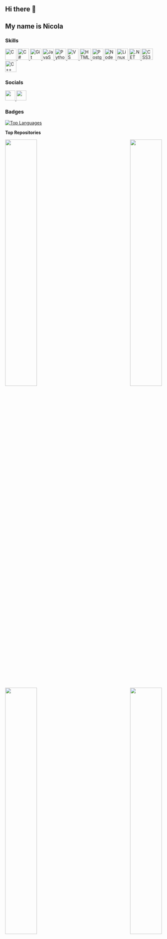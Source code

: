 ## Hi there 👋 
## My name is Nicola

### Skills

<p align="left">
  <a href="https://docs.microsoft.com/en-us/cpp/?view=msvc-170" target="_blank" rel="noreferrer">
    <img src="https://raw.githubusercontent.com/danielcranney/readme-generator/main/public/icons/skills/c-colored.svg" width="36" height="36" alt="C" />
  </a>
  <a href="https://docs.microsoft.com/en-us/dotnet/csharp/" target="_blank" rel="noreferrer">
    <img src="https://raw.githubusercontent.com/danielcranney/readme-generator/main/public/icons/skills/csharp-colored.svg" width="36" height="36" alt="C#" />
  </a>
  <a href="https://git-scm.com/" target="_blank" rel="noreferrer">
    <img src="https://raw.githubusercontent.com/danielcranney/readme-generator/main/public/icons/skills/git-colored.svg" width="36" height="36" alt="Git" />
  </a>
  <a href="https://developer.mozilla.org/en-US/docs/Web/JavaScript" target="_blank" rel="noreferrer">
    <img src="https://raw.githubusercontent.com/danielcranney/readme-generator/main/public/icons/skills/javascript-colored.svg" width="36" height="36" alt="JavaScript" />
  </a>
  <a href="https://www.python.org/" target="_blank" rel="noreferrer">
    <img src="https://raw.githubusercontent.com/danielcranney/readme-generator/main/public/icons/skills/python-colored.svg" width="36" height="36" alt="Python" />
  </a>
  <a href="https://code.visualstudio.com/" target="_blank" rel="noreferrer">
    <img src="https://raw.githubusercontent.com/danielcranney/readme-generator/main/public/icons/skills/visualstudiocode.svg" width="36" height="36" alt="VS Code" />
  </a>
  <a href="https://developer.mozilla.org/en-US/docs/Glossary/HTML5" target="_blank" rel="noreferrer">
    <img src="https://raw.githubusercontent.com/danielcranney/readme-generator/main/public/icons/skills/html5-colored.svg" width="36" height="36" alt="HTML5" />
  </a>
  <a href="https://www.postgresql.org/" target="_blank" rel="noreferrer">
    <img src="https://raw.githubusercontent.com/danielcranney/readme-generator/main/public/icons/skills/postgresql-colored.svg" width="36" height="36" alt="PostgreSQL" />
  </a>
  <a href="https://nodejs.org/en/" target="_blank" rel="noreferrer">
    <img src="https://raw.githubusercontent.com/danielcranney/readme-generator/main/public/icons/skills/nodejs-colored.svg" width="36" height="36" alt="NodeJS" />
  </a>
  <a href="https://www.linux.org" target="_blank" rel="noreferrer">
    <img src="https://raw.githubusercontent.com/danielcranney/readme-generator/main/public/icons/skills/linux-colored.svg" width="36" height="36" alt="Linux" />
  </a>
  <a href="https://dotnet.microsoft.com/en-us/" target="_blank" rel="noreferrer">
    <img src="https://raw.githubusercontent.com/danielcranney/readme-generator/main/public/icons/skills/dot-net-colored.svg" width="36" height="36" alt=".NET" />
  </a>
  <a href="https://developer.mozilla.org/en-US/docs/Web/CSS" target="_blank" rel="noreferrer">
    <img src="https://raw.githubusercontent.com/danielcranney/readme-generator/main/public/icons/skills/css3-colored.svg" width="36" height="36" alt="CSS3" />
  </a>
  <a href="https://docs.microsoft.com/en-us/cpp/?view=msvc-170" target="_blank" rel="noreferrer"><img src="https://raw.githubusercontent.com/danielcranney/readme-generator/main/public/icons/skills/cplusplus-colored.svg" width="36" height="36" alt="C++" /></a>
</p>


### Socials


<p align="left">
  <a href="https://www.github.com/NicoMaker" target="_blank" rel="noreferrer">
    <img src="https://raw.githubusercontent.com/danielcranney/readme-generator/main/public/icons/socials/github.svg" width="32" height="32" />
  </a>
  <a href="https://www.komoot.com/it-it/user/1372754001803" target="_blank" rel="noreferrer">
    <img src="https://play-lh.googleusercontent.com/Pbr3n81ImNUpAwhWBWQ_eytF26cNMoMF0b4YwroXGk7xyB_Ur-DsNibiukTVCIBi9ic=w240-h480-rw" width="32" height="32" />
  </a>
</p>


### Badges

<a href="https://github.com/NicoMaker" align="left"><img src="https://github-readme-stats.vercel.app/api/top-langs/?username=NicoMaker&langs_count=10&title_color=10b981&text_color=ffffff&icon_color=ffffff&bg_color=1c1917&hide_border=true&locale=en&custom_title=Top%20%Languages" alt="Top Languages" /></a>

<b>Top Repositories</b>

<div width="100%" align="center">
    <a href="https://github.com/NicoMaker/Giri-in-bici" align="left">
        <img align="left" width="45%" src="https://github-readme-stats.vercel.app/api/pin/?username=NicoMaker&repo=Giri-in-bici&title_color=10b981&text_color=ffffff&icon_color=ffffff&bg_color=1c1917&hide_border=true&locale=en" />
    </a>
    <a href="https://github.com/NicoMaker/Pagina_Generale_Siti" align="right">
        <img align="right" width="45%" src="https://github-readme-stats.vercel.app/api/pin/?username=NicoMaker&repo=Pagina_Generale_Siti&title_color=10b981&text_color=ffffff&icon_color=ffffff&bg_color=1c1917&hide_border=true&locale=en" />
    </a>
</div>
<div width="100%" align="center">
    <a href="https://github.com/NicoMaker/Multifunzione" align="left">
        <img align="left" width="45%" src="https://github-readme-stats.vercel.app/api/pin/?username=NicoMaker&repo=Multifunzione&title_color=10b981&text_color=ffffff&icon_color=ffffff&bg_color=1c1917&hide_border=true&locale=en" />
    </a>
    <a href="https://github.com/NicoMaker/ConcessionariaApi_BackendCs_FrontEndJs" align="right">
        <img align="right" width="45%" src="https://github-readme-stats.vercel.app/api/pin/?username=NicoMaker&repo=ConcessionariaApi_BackendCs_FrontEndJs&title_color=10b981&text_color=ffffff&icon_color=ffffff&bg_color=1c1917&hide_border=true&locale=en" />
    </a>
</div>
<div width="100%" align="center">
    <a href="https://github.com/NicoMaker/Tombola" align="left">
        <img align="left" width="45%" src="https://github-readme-stats.vercel.app/api/pin/?username=NicoMaker&repo=Tombola&title_color=10b981&text_color=ffffff&icon_color=ffffff&bg_color=1c1917&hide_border=true&locale=en" />
    </a>
    <a href="https://github.com/NicoMaker/Tris" align="right">
        <img align="right" width="45%" src="https://github-readme-stats.vercel.app/api/pin/?username=NicoMaker&repo=Tris&title_color=10b981&text_color=ffffff&icon_color=ffffff&bg_color=1c1917&hide_border=true&locale=en" />
    </a>
</div>
<div width="100%" align="center">
    <a href="https://github.com/NicoMaker/GestionePunteggi" align="left">
        <img align="left" width="45%" src="https://github-readme-stats.vercel.app/api/pin/?username=NicoMaker&repo=GestionePunteggi&title_color=10b981&text_color=ffffff&icon_color=ffffff&bg_color=1c1917&hide_border=true&locale=en" />
    </a>
    <a href="https://github.com/NicoMaker/Lettura_Dati_PC_Windows" align="right">
        <img align="right" width="45%" src="https://github-readme-stats.vercel.app/api/pin/?username=NicoMaker&repo=Lettura_Dati_PC_Windows&title_color=10b981&text_color=ffffff&icon_color=ffffff&bg_color=1c1917&hide_border=true&locale=en" />
    </a>
</div>
<div width="100%" align="center">
    <a href="https://github.com/NicoMaker/Lettura_Dati_Raspberry" align="left">
        <img align="left" width="45%" src="https://github-readme-stats.vercel.app/api/pin/?username=NicoMaker&repo=Lettura_Dati_Raspberry&title_color=10b981&text_color=ffffff&icon_color=ffffff&bg_color=1c1917&hide_border=true&locale=en" />
    </a>
    <a href="https://github.com/NicoMaker/Password" align="right">
        <img align="right" width="45%" src="https://github-readme-stats.vercel.app/api/pin/?username=NicoMaker&repo=Password&title_color=10b981&text_color=ffffff&icon_color=ffffff&bg_color=1c1917&hide_border=true&locale=en" />
    </a>
</div>
<br /><br /><br /><br /><br /><br /><br />




